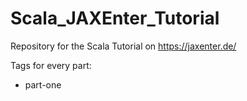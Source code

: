 # Scala_JAXEnter_Tutorial

Repository for the Scala Tutorial on https://jaxenter.de/

Tags for every part:

* part-one